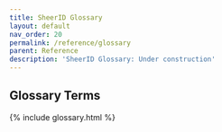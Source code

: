 ```yaml
---
title: SheerID Glossary
layout: default
nav_order: 20
permalink: /reference/glossary
parent: Reference
description: 'SheerID Glossary: Under construction'
---
```


## Glossary Terms

{% include glossary.html %}